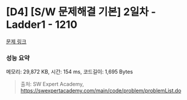 # [D4] [S/W 문제해결 기본] 2일차 - Ladder1 - 1210 

[문제 링크](https://swexpertacademy.com/main/code/problem/problemDetail.do?contestProbId=AV14ABYKADACFAYh) 

### 성능 요약

메모리: 29,872 KB, 시간: 154 ms, 코드길이: 1,695 Bytes



> 출처: SW Expert Academy, https://swexpertacademy.com/main/code/problem/problemList.do